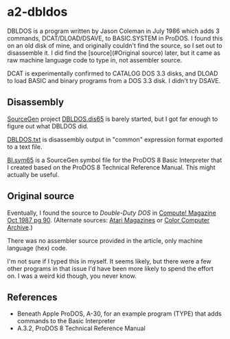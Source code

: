 # a2-dbldos

DBLDOS is a program written by Jason Coleman in July 1986 which adds 3 commands, DCAT/DLOAD/DSAVE, to
BASIC.SYSTEM in ProDOS. I found this on an old disk of mine, and originally couldn't find the source,
so I set out to disassemble it. I did find the [source](#Original source) later, but it came as
raw machine language code to type in, not assembler source.

DCAT is experimentally confirmed to CATALOG DOS 3.3 disks, and DLOAD to load BASIC and
binary programs from a DOS 3.3 disk. I didn't try DSAVE.

## Disassembly

[SourceGen](https://6502bench.com) project [DBLDOS.dis65](./DBLDOS.dis65) is barely started, but
I got far enough to figure out what DBLDOS did.

[DBLDOS.txt](./DBLDOS.txt) is disassembly output in "common" expression format exported to a text file.

[BI.sym65](./BI.sym65) is a SourceGen symbol file for the ProDOS 8 Basic Interpreter that I
created based on the ProDOS 8 Technical Reference Manual. This might actually be useful.

## Original source

Eventually, I found the source to *Double-Duty DOS* in [Compute! Magazine Oct 1987 pg 90](https://archive.org/details/1987-10-compute-magazine/page/n91/mode/2up?view=theater).
(Alternate sources: [Atari Magazines](https://www.atarimagazines.com/compute/issue89/Double_Duty_DOS.php) or [Color Computer Archive](https://colorcomputerarchive.com/repo/Documents/Magazines/Compute%20(Clean)/Compute_Issue_089_1987_Oct.pdf).)

There was no assembler source provided in the article, only machine language (hex) code.

I'm not sure if I typed this in myself. It seems likely, but there were a few other programs in that
issue I'd have been more likely to spend the effort on. I was a weird kid though, you never know.

## References

- Beneath Apple ProDOS, A-30, for an example program (TYPE) that adds commands to the Basic Interpreter
- A.3.2, ProDOS 8 Technical Reference Manual
